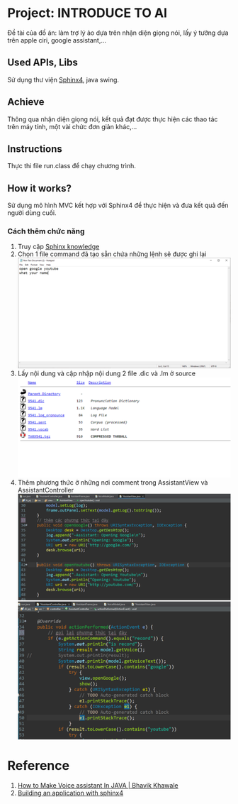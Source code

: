 # Project: INTRODUCE TO AI

Đề tài của đồ án: làm trợ lý ảo dựa trên nhận diện giọng nói, lấy ý tưởng dựa trên apple ciri, google assistant,...

## Used APIs, Libs

Sử dụng thư viện [Sphinx4](https://cmusphinx.github.io/wiki/tutorialsphinx4/), java swing.

## Achieve

Thông qua nhận diện giọng nói, kết quả đạt được thực hiện các thao tác trên máy tính, một vài chức đơn giản khác,...

## Instructions

Thực thi file run.class để chạy chương trình.

## How it works?

Sử dụng mô hình MVC kết hợp với Sphinx4 để thực hiện và đưa kết quả đến người dùng cuối.

### Cách thêm chức năng
1. Truy cập [Sphinx knowledge](http://www.speech.cs.cmu.edu/tools/lmtool-new.html) 
2. Chọn 1 file command đã tạo sẵn chứa những lệnh sẽ được ghi lại ![text](/img/beIQEdj%20-%20Imgur.png)
3. Lấy nội dung và cập nhập nội dung 2 file .dic và .lm ở source
![text](/img/IwPQkah%20-%20Imgur.png)
4. Thêm phương thức ở những nơi comment trong AssistantView và AssistantController
 ![text](/img/biues.PNG)
  ![text](/img/dherrsdf.PNG)


# Reference
1. [How to Make Voice assistant In JAVA | Bhavik Khawale](https://www.youtube.com/watch?v=xBANSVJFR9c&t=195s)
2. [Building an application with sphinx4](https://cmusphinx.github.io/wiki/tutorialsphinx4/)
